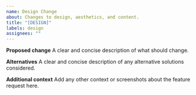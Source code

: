 ```yaml
---
name: Design Change
about: Changes to design, aesthetics, and content.
title: "[DESIGN]"
labels: design
assignees: ""
---
```


**Proposed change**
A clear and concise description of what should change.

**Alternatives**
A clear and concise description of any alternative solutions considered.

**Additional context**
Add any other context or screenshots about the feature request here.
